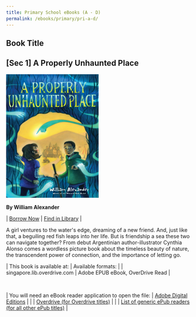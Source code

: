 ```yaml
---
title: Primary School eBooks (A - D)
permalink: /ebooks/primary/pri-a-d/
---
```


## **Book Title**

## **[Sec 1] A Properly Unhaunted Place**

<img src="/images/discovereads/secondary/A Properly Unhaunted Place.jpg" style="width: 50%;">

**By William Alexander**

| [Borrow Now](https://go.nlb.gov.sg/r/eReads?p=c2lkPTliM2QwMmNkLTA2ZGMtNGY1Mi1iZmQwLWEwNmJjOGE5MWM3NiZkPWh0dHAlM2ElMmYlMmZzaW5nYXBvcmUubGliLm92ZXJkcml2ZS5jb20lMmZDb250ZW50RGV0YWlscy5odG0lM2ZJRCUzZDliM2QwMmNkLTA2ZGMtNGY1Mi1iZmQwLWEwNmJjOGE5MWM3NiZkdD1FQk9PS1MuT1ZFUkRSSVZFJmRpZD05YjNkMDJjZC0wNmRjLTRmNTItYmZkMC1hMDZiYzhhOTFjNzYmX25sYg%3d%3d) | [Find in Library](https://go.nlb.gov.sg/r/eReads?p=c2lkPTliM2QwMmNkLTA2ZGMtNGY1Mi1iZmQwLWEwNmJjOGE5MWM3NiZkPWh0dHAlM2ElMmYlMmZzZWFyY2gubmxiLmdvdi5zZyUyZlNlYXJjaCUzZnF1ZXJ5JTNkJTI2dGl0bGVxdWVyeSUzZEFxdWFyaXVtJTI2Y3JlYXRvcnF1ZXJ5JTNkQ3ludGhpYSUyYkFsb25zbyUyNnB1Ymxpc2hlcnF1ZXJ5JTNkJTI2c3ViamVjdHF1ZXJ5JTNkJTI2Y29udCUzZGJvb2slMjZtb2RlJTNkYWR2YW5jZWQmZHQ9RUJPT0tTLk9WRVJEUklWRSZkaWQ9OWIzZDAyY2QtMDZkYy00ZjUyLWJmZDAtYTA2YmM4YTkxYzc2Jl9ubGI%3d) |


A girl ventures to the water's edge, dreaming of a new friend. And, just like that, a beguiling red fish leaps into her life. But is friendship a sea these two can navigate together? From debut Argentinian author-illustrator Cynthia Alonso comes a wordless picture book about the timeless beauty of nature, the transcendent power of connection, and the importance of letting go.


| This book is available at: | Available formats: |
| singapore.lib.overdrive.com | Adobe EPUB eBook, OverDrive Read |    

<br>

| You will need an eBook reader application to open the file: | [Adobe Digital Editions](http://www.adobe.com/products/digitaleditions/) |
| | [Overdrive (for Overdrive titles)](http://app.overdrive.com/) |
| | [List of generic ePub readers (for all other ePub titles)](http://eresources.nlb.gov.sg/Main/Help/EPUB) |